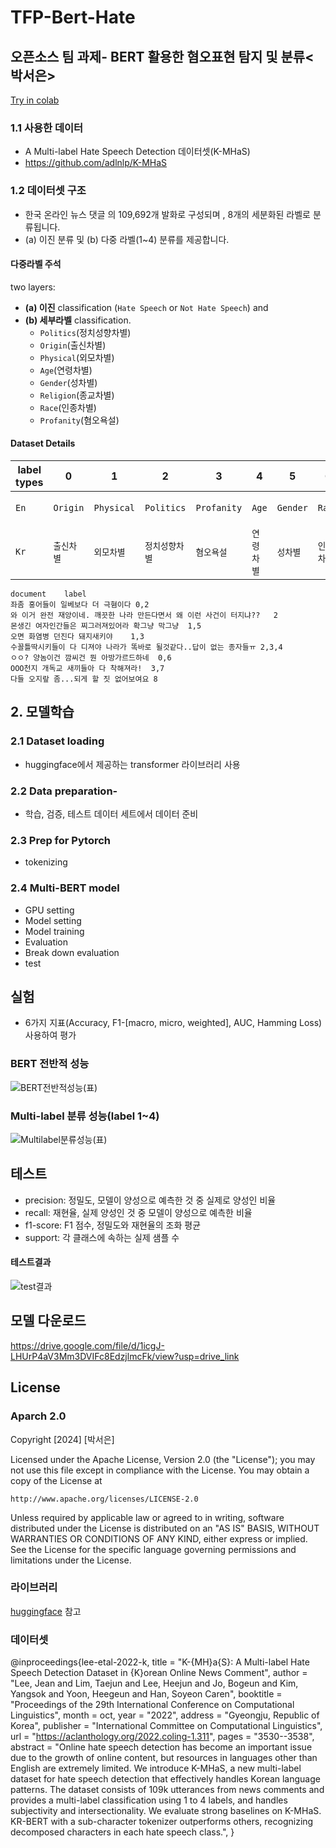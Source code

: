 # TFP-Bert-Hate

## 오픈소스 팀 과제- BERT 활용한 혐오표현 탐지 및 분류<박서은>
[Try in colab](https://colab.research.google.com/drive/11xnWLBdngWq77dVlcZqNI4rDrdVnM4a4#scrollTo=958f2K1st_pG)
### 1.1 사용한 데이터
- A Multi-label Hate Speech Detection 데이터셋(K-MHaS)
- https://github.com/adlnlp/K-MHaS
### 1.2 데이터셋 구조
- 한국 온라인 뉴스 댓글 의 109,692개 발화로 구성되며 , 8개의 세분화된 라벨로 분류됩니다.
- (a) 이진 분류 및 (b) 다중 라벨(1~4) 분류를 제공합니다.

#### 다중라벨 주석

two layers: 
- **(a) 이진** classification (`Hate Speech` or `Not Hate Speech`) and 
- **(b) 세부라벨** classification. 
    - `Politics`(정치성향차별)
    - `Origin`(출신차별)
    - `Physical`(외모차별)
    - `Age`(연령차별)
    - `Gender`(성차별)
    - `Religion`(종교차별)
    - `Race`(인종차별)
    - `Profanity`(혐오욕설)
 
#### Dataset Details

label types  |  0  |  1  |  2  |  3  |  4  |  5  |  6  |  7  |  8
----------|-----------|-----------|-----------|----------|----------|---------|---------|---------|-----------
`En` |  `Origin` | `Physical` | `Politics` | `Profanity` | `Age` | `Gender` | `Race` | `Religion` | `Not Hate Speech`
`Kr` |  `출신차별` | `외모차별` | `정치성향차별` | `혐오욕설` | `연령차별` | `성차별` | `인종차별` | `종교차별` | `해당사항없음`


```
document	label
좌좀 홍어들이 일베보다 더 극혐이다	0,2
와 이거 완전 재앙이네. 깨끗한 나라 만든다면서 왜 이런 사건이 터지냐??	2
몬생긴 여자인간들은 찌그러져있어라 확그냥 막그냥	1,5
오면 화염병 던진다 돼지새키야	1,3
수꼴틀딱시키들이 다 디져야 나라가 똑바로 될것같다..답이 없는 종자들ㅠ	2,3,4
ㅇㅇ? 양놈이건 깜씨건 뭔 아방가르드하네	0,6
OOO천지 개독교 새끼들아 다 착해져라!	3,7
다들 오지랖 좀...되게 할 짓 없어보여요	8
```


## 2. 모델학습
### 2.1 Dataset loading
- huggingface에서 제공하는 transformer 라이브러리 사용
  
### 2.2 Data preparation- 
- 학습, 검증, 테스트 데이터 세트에서 데이터 준비

### 2.3 Prep for Pytorch
- tokenizing

### 2.4 Multi-BERT model
- GPU setting
- Model setting
- Model training
- Evaluation
- Break down evaluation
- test

## 실험
- 6가지 지표(Accuracy, F1-[macro, micro, weighted], AUC, Hamming Loss) 사용하여 평가

### BERT 전반적 성능
![BERT전반적성능(표)](https://github.com/TwitFilterProject/TFP-Bert-Hate/assets/165137301/93354dd3-eb0d-4e9d-b0b7-9fadda823587)

### Multi-label 분류 성능(label 1~4)
![Multilabel분류성능(표)](https://github.com/TwitFilterProject/TFP-Bert-Hate/assets/165137301/a1776eb0-edb6-4c7e-95df-135f9c6f4a71)


## 테스트
- precision: 정밀도, 모델이 양성으로 예측한 것 중 실제로 양성인 비율
- recall: 재현율, 실제 양성인 것 중 모델이 양성으로 예측한 비율
- f1-score: F1 점수, 정밀도와 재현율의 조화 평균
- support: 각 클래스에 속하는 실제 샘플 수
#### 테스트결과
![test결과](https://github.com/TwitFilterProject/TFP-Bert-Hate/assets/165137301/c411b859-fa5a-4164-97a9-95c61c33f85f)

## 모델 다운로드 
https://drive.google.com/file/d/1icgJ-LHUrP4aV3Mm3DVIFc8EdzjlmcFk/view?usp=drive_link 

## License
### Aparch 2.0
Copyright [2024] [박서은]

Licensed under the Apache License, Version 2.0 (the "License");
you may not use this file except in compliance with the License.
You may obtain a copy of the License at

    http://www.apache.org/licenses/LICENSE-2.0

Unless required by applicable law or agreed to in writing, software
distributed under the License is distributed on an "AS IS" BASIS,
WITHOUT WARRANTIES OR CONDITIONS OF ANY KIND, either express or implied.
See the License for the specific language governing permissions and
limitations under the License.

### 라이브러리
[huggingface](https://huggingface.co/datasets/jeanlee/kmhas_korean_hate_speech) 참고

### 데이터셋

@inproceedings{lee-etal-2022-k,
    title = "K-{MH}a{S}: A Multi-label Hate Speech Detection Dataset in {K}orean Online News Comment",
    author = "Lee, Jean  and
      Lim, Taejun  and
      Lee, Heejun  and
      Jo, Bogeun  and
      Kim, Yangsok  and
      Yoon, Heegeun  and
      Han, Soyeon Caren",
    booktitle = "Proceedings of the 29th International Conference on Computational Linguistics",
    month = oct,
    year = "2022",
    address = "Gyeongju, Republic of Korea",
    publisher = "International Committee on Computational Linguistics",
    url = "https://aclanthology.org/2022.coling-1.311",
    pages = "3530--3538",
    abstract = "Online hate speech detection has become an important issue due to the growth of online content, but resources in languages other than English are extremely limited. We introduce K-MHaS, a new multi-label dataset for hate speech detection that effectively handles Korean language patterns. The dataset consists of 109k utterances from news comments and provides a multi-label classification using 1 to 4 labels, and handles subjectivity and intersectionality. We evaluate strong baselines on K-MHaS. KR-BERT with a sub-character tokenizer outperforms others, recognizing decomposed characters in each hate speech class.",
}
```
